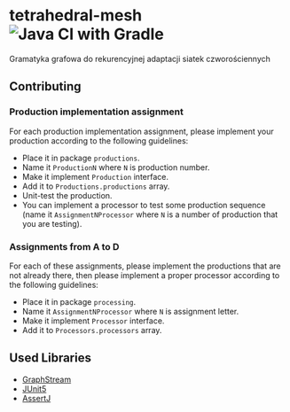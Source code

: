 # tetrahedral-mesh ![Java CI with Gradle](https://github.com/kaskadz/tetrahedral-mesh/workflows/Java%20CI%20with%20Gradle/badge.svg)
Gramatyka grafowa do rekurencyjnej adaptacji siatek czworościennych

## Contributing
### Production implementation assignment
For each production implementation assignment, please implement your production according to the following guidelines:
- Place it in package `productions`.
- Name it `ProductionN` where `N` is production number.
- Make it implement `Production` interface.
- Add it to `Productions.productions` array.
- Unit-test the production.
- You can implement a processor to test some production sequence (name it `AssignmentNProcessor` where `N` is a number of production that you are testing).

### Assignments from A to D
For each of these assignments, please implement the productions that are not already there, then please implement a proper processor according to the following guidelines:
- Place it in package `processing`.
- Name it `AssignmentNProcessor` where `N` is assignment letter.
- Make it implement `Processor` interface.
- Add it to `Processors.processors` array.

## Used Libraries
- [GraphStream](https://graphstream-project.org/)
- [JUnit5](https://junit.org/junit5/)
- [AssertJ](https://joel-costigliola.github.io/assertj/)
